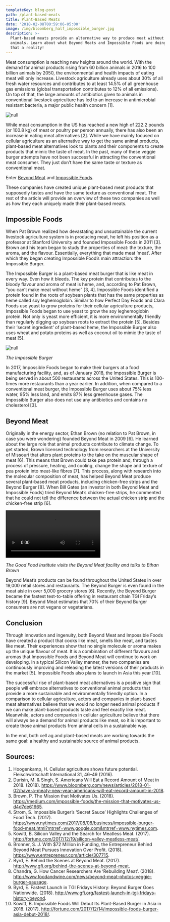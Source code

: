 ```yaml
---
templateKey: blog-post
path: /plant-based-meats
title: Plant-Based Meats
date: '2018-02-08T00:59:06-05:00'
image: /img/bloomberg_half_impossible_burger.jpg
description: >-
  Plant-based meats provide an alternative way to produce meat without requiring
  animals. Learn about what Beyond Meats and Impossible Foods are doing to make
  that a reality!
---
```

Meat consumption is reaching new heights around the world. With the demand for animal products rising from 60 billion animals in 2016 to 100 billion animals by 2050, the environmental and health impacts of eating meat will only increase. Livestock agriculture already uses about 30% of all fresh water resources and contributes to at least 14.5% of all greenhouse gas emissions (global transportation contributes to 12% of all emissions). On top of that, the large amounts of antibiotics given to animals in conventional livestock agriculture has led to an increase in antimicrobial resistant bacteria, a major public health concern \[1].

![null](/img/jause-eat-delicious-food-56007.jpeg)

While meat consumption in the US has reached a new high of 222.2 pounds (or 100.8 kg) of meat or poultry per person annually, there has also been an increase in eating meat alternatives \[2]. While we have mainly focused on cellular agriculture as an alternative way to get the same animal products, plant-based meat alternatives look to plants and their components to create products that mimic the taste of meat. In the past, many of these veggie burger attempts have not been successful in attracting the conventional meat consumer. They just don’t have the same taste or texture as conventional meat.

Enter [Beyond Meat](//www.beyondmeat.com) and [Impossible Foods](//www.impossiblefoods.com).

These companies have created unique plant-based meat products that supposedly tastes and have the same texture as conventional meat. The rest of the article will provide an overview of these two companies as well as how they each uniquely made their plant-based meats.

## Impossible Foods

When Pat Brown realized how devastating and unsustainable the current livestock agriculture system is in producing meat, he left his position as a professor at Stanford University and founded Impossible Foods in 2011 \[3]. Brown and his team began to study the properties of meat: the texture, the aroma, and the flavour. Essentially, everything that made meat ‘meat’. After which they began creating Impossible Food’s main attraction: the Impossible Burger.

The Impossible Burger is a plant-based meat burger that is like meat in every way. Even how it bleeds. The key protein that contributes to the bloody flavour and aroma of meat is heme, and, according to Pat Brown, “you can’t make meat without heme” \[3, 4]. Impossible Foods identified a protein found in the roots of soybean plants that has the same properties as heme called soy leghemoglobin. Similar to how Perfect Day Foods and Clara Foods use yeast to grow proteins for their cellular agriculture products, Impossible Foods began to use yeast to grow the soy leghemoglobin protein. Not only is yeast more efficient, it is more environmentally friendly than regularly digging up soybean roots to extract the protein \[5]. Besides their ‘secret ingredient’ of plant-based heme, the Impossible Burger also uses wheat and potato proteins as well as coconut oil to mimic the taste of meat \[5].

![null](/img/bloomberg_half_impossible_burger.jpg)

_The Impossible Burger_

In 2017, Impossible Foods began to make their burgers at a food manufacturing facility, and, as of January 2018, the Impossible Burger is being served in about 500 restaurants across the United States. This is 100-times more restaurants than a year earlier. In addition, when compared to a conventional meat burger, the Impossible Burger uses about 75% less water, 95% less land, and emits 87% less greenhouse gases. The Impossible Burger also does not use any antibiotics and contains no cholesterol \[3].

## Beyond Meat

Originally in the energy sector, Ethan Brown (no relation to Pat Brown, in case you were wondering) founded Beyond Meat in 2009 \[6]. He learned about the large role that animal products contribute to climate change. To get started, Brown licensed technology from researchers at the University of Missouri that alters plant proteins to the take on the muscular shape of meat \[6]. This means that Brown could take pea protein and, through a process of pressure, heating, and cooling, change the shape and texture of pea protein into meat-like fibres \[7]. This process, along with research into the molecular composition of meat, has helped Beyond Meat produce several plant-based meat products, including chicken-free strips and the Beyond Burger \[8]. When Bill Gates (an investor in both Beyond Meat and Impossible Foods) tried Beyond Meat’s chicken-free strips, he commented that he could not tell the difference between the actual chicken strip and the chicken-free strip \[6].

<video src="//https://www.youtube.com/watch?v=-bShxMpGDi4" controls>Sorry, your browser doesn't support embedded videos, but don't worry, you can <a href="//https://www.youtube.com/watch?v=-bShxMpGDi4">download it</a> and watch it with your favorite video player!</video>

_The Good Food Institute visits the Beyond Meat facility and talks to Ethan Brown_

Beyond Meat’s products can be found throughout the United States in over 19,000 retail stores and restaurants. The Beyond Burger is even found in the meat aisle in over 5,000 grocery stores \[6]. Recently, the Beyond Burger became the fastest test-to-table offering in restaurant chain TGI Friday’s history \[9]. Beyond Meat estimates that 70% of their Beyond Burger consumers are not vegans or vegetarians.

## Conclusion

Through innovation and ingenuity, both Beyond Meat and Impossible Foods have created a product that cooks like meat, smells like meat, and tastes like meat. Their experiences show that no single molecule or aroma makes up the unique flavour of meat. It is a combination of different flavours and aromas that Impossible Foods and Beyond Meat will continue to work on developing. In a typical Silicon Valley manner, the two companies are continuously improving and releasing the latest versions of their products in the market \[5]. Impossible Foods also plans to launch in Asia this year \[10].

The successful rise of plant-based meat alternatives is a positive sign that people will embrace alternatives to conventional animal products that provide a more sustainable and environmentally friendly option. In a comparison to cellular agriculture, actors and companies in plant-based meat alternatives believe that we would no longer need animal products if we can make plant-based products taste and feel exactly like meat. Meanwhile, actors and companies in cellular agriculture believe that there will always be a demand for animal products like meat, so it is important to create those animal products from animal cells in a sustainable way.

In the end, both cell ag and plant-based meats are working towards the same goal: a healthy and sustainable source of animal products.

## Sources:

1. Hoogenkamp, H. Cellular agriculture shows future potential. Fleischwirtschaft International 31, 46–49 (2016).
2. Durisin, M. & Singh, S. Americans Will Eat a Record Amount of Meat in 2018. (2018). <https://www.bloomberg.com/news/articles/2018-01-02/have-a-meaty-new-year-americans-will-eat-record-amount-in-2018>.
3. Brown, P. The Mission that Motivates Us. (2018). <https://medium.com/impossible-foods/the-mission-that-motivates-us-d4d7de61665>.
4. Strom, S. Impossible Burger’s ‘Secret Sauce’ Highlights Challenges of Food Tech. (2017). <https://www.nytimes.com/2017/08/08/business/impossible-burger-food-meat.html?mtrref=www.google.com&mtrref=www.nytimes.com>.
5. Kowitt, B. Silicon Valley and the Search for Meatless Meat. (2017). <http://fortune.com/2017/12/19/silicon-valley-meatless-meat/>.
6. Bronner, S. J. With $72 Million in Funding, the Entrepreneur Behind Beyond Meat Pursues Innovation Over Profit. (2018). <https://www.entrepreneur.com/article/307715>.
7. Byrd, E. Behind the Scenes at Beyond Meat. (2017). <http://www.gfi.org/behind-the-scenes-at-beyond-meat>.
8. Chandra, G. How Cancer Researchers Are ‘Rebuilding Meat’. (2018). <http://www.foodandwine.com/news/beyond-meat-photos-veggie-burger-sausage>.
9. Byrd, E. Fastest Launch in TGI Fridays History: Beyond Burger Goes Nationwide. (2018). <http://www.gfi.org/fastest-launch-in-tgi-fridays-history-beyond>.
10. Kowitt, B. Impossible Foods Will Debut Its Plant-Based Burger in Asia in 2018. (2017). <http://fortune.com/2017/12/14/impossible-foods-burger-asia-debut-2018/>.
